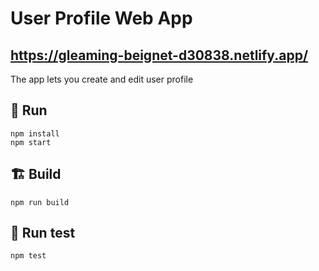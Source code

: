 # User Profile Web App
## https://gleaming-beignet-d30838.netlify.app/

The app lets you create and edit user profile


## 🚀 Run

```
npm install
npm start
```

## 🏗️ Build

```
npm run build
```

## 🧪 Run test

```
npm test
```
